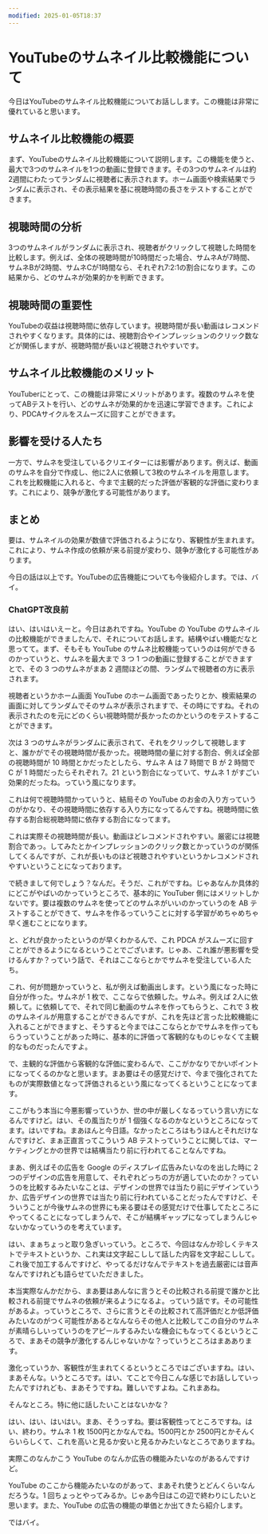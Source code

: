 ```yaml
---
modified: 2025-01-05T18:37
---
```

  

# YouTubeのサムネイル比較機能について

今日はYouTubeのサムネイル比較機能についてお話しします。この機能は非常に優れていると思います。

## サムネイル比較機能の概要

まず、YouTubeのサムネイル比較機能について説明します。この機能を使うと、最大で3つのサムネイルを1つの動画に登録できます。その3つのサムネイルは約2週間にわたってランダムに視聴者に表示されます。ホーム画面や検索結果でランダムに表示され、その表示結果を基に視聴時間の長さをテストすることができます。

## 視聴時間の分析

3つのサムネイルがランダムに表示され、視聴者がクリックして視聴した時間を比較します。例えば、全体の視聴時間が10時間だった場合、サムネAが7時間、サムネBが2時間、サムネCが1時間なら、それぞれ7:2:1の割合になります。この結果から、どのサムネが効果的かを判断できます。

## 視聴時間の重要性

YouTubeの収益は視聴時間に依存しています。視聴時間が長い動画はレコメンドされやすくなります。具体的には、視聴割合やインプレッションのクリック数などが関係しますが、視聴時間が長いほど視聴されやすいです。

## サムネイル比較機能のメリット

YouTuberにとって、この機能は非常にメリットがあります。複数のサムネを使ってABテストを行い、どのサムネが効果的かを迅速に学習できます。これにより、PDCAサイクルをスムーズに回すことができます。

## 影響を受ける人たち

一方で、サムネを受注しているクリエイターには影響があります。例えば、動画のサムネを自分で作成し、他に2人に依頼して3枚のサムネイルを用意します。これを比較機能に入れると、今まで主観的だった評価が客観的な評価に変わります。これにより、競争が激化する可能性があります。

## まとめ

要は、サムネイルの効果が数値で評価されるようになり、客観性が生まれます。これにより、サムネ作成の依頼が来る前提が変わり、競争が激化する可能性があります。

今日の話は以上です。YouTubeの広告機能についても今後紹介します。では、バイ。

  

  

  

  

  

  

### ChatGPT改良前

はい、はいはいえーと。今日はあれですね。YouTube の YouTube のサムネイルの比較機能ができましたんで、それについてお話します。結構やばい機能だなと思ってて。まず、そもそも YouTube のサムネ比較機能っていうのは何ができるのかっていうと、サムネを最大まで 3 つ 1 つの動画に登録することができますとで、その 3 つのサムネがまあ 2 週間ほどの間、ランダムで視聴者の方に表示されます。

視聴者というかホーム画面 YouTube のホーム画面であったりとか、検索結果の画面に対してランダムでそのサムネが表示されますで、その時にですね。それの表示されたのを元にどのくらい視聴時間が長かったのかというのをテストすることができます。

次は 3 つのサムネがランダムに表示されて、それをクリックして視聴しますと、誰かがでその視聴時間が長かった。視聴時間の量に対する割合、例えば全部の視聴時間が 10 時間とかだったとしたら、サムネ A は 7 時間で B が 2 時間で C が 1 時間だったらそれぞれ 7。21 という割合になっていて、サムネ 1 がすごい効果的だったね。っていう風になります。

これは何で視聴時間かっていうと、結局その YouTube のお金の入り方っていうのがかなり、その視聴時間に依存する入り方になってるんですね。視聴時間に依存する割合総視聴時間に依存する割合になってます。

これは実際その視聴時間が長い。動画ほどレコメンドされやすい。厳密には視聴割合であっ。してみたとかインプレッションのクリック数とかっていうのが関係してくるんですが、これが長いものほど視聴されやすいというかレコメンドされやすいということになっております。

で続きまして何でしょう？なんだ。そうだ、これがですね。じゃあなんか具体的にどこがやばいのかっていうところで、基本的に YouTuber 側にはメリットしかないです。要は複数のサムネを使ってどのサムネがいいのかっていうのを AB テストすることができて、サムネを作るっていうことに対する学習がめちゃめちゃ早く進むことになります。

と、どれが良かったというのが早くわかるんで、これ PDCA がスムーズに回すことができるようになるということでございます。じゃあ、これ誰が悪影響を受けるんすか？っていう話で、それはここならとかでサムネを受注している人たち。

これ、何が問題かっていうと、私が例えば動画出します。という風になった時に自分が作った。サムネが 1 枚で、ここならで依頼した。サムネ。例えば 2人に依頼して。に依頼してで、それで同じ動画のサムネを作ってもらうと、これで 3 枚のサムネイルが用意することができるんですが、これを先ほど言った比較機能に入れることができますと、そうすると今まではここならとかでサムネを作ってもらうっていうことがあった時に、基本的に評価って客観的なものじゃなくて主観的なものだったんですよ。

で、主観的な評価から客観的な評価に変わるんで、ここがかなりでかいポイントになってくるのかなと思います。まあ要はその感覚だけで、今まで強化されてたものが実際数値となって評価されるという風になってくるということになってます。

ここがもう本当に今悪影響っていうか、世の中が厳しくなるっていう言い方になるんですけど。はい、その風当たりが 1 個強くなるのかなというところになってます。はいですね。まあほんと今日語。なかったところはもうほんとそれだけなんですけど、まぁ正直言ってこういう AB テストっていうことに関しては、マーケティングとかの世界では結構当たり前に行われてることなんですね。

まあ、例えばその広告を Google のディスプレイ広告みたいなのを出した時に 2 つのデザインの広告を用意して、それぞれどっちの方が適していたのか？っていうのを比較するみたいなことは、デザインの世界では当たり前にデザインていうか、広告デザインの世界では当たり前に行われていることだったんですけど、そういうことが今後サムネの世界にも来る要はその感覚だけで仕事してたところにやってくることになってしまうんで、そこが結構ギャップになってしまうんじゃないかなっていうのを考えています。

はい、まぁちょっと取り急ぎいっていう。ところで、今回はなんか珍しくテキストでテキストというか、これ実は文字起こしして話した内容を文字起こしして。これ後で加工するんですけど、やってるだけなんでテキストを過去厳密には音声なんですけれども語らせていただきました。

本当実際なんかだから、まあ要はあんなに言うとその比較される前提で誰かと比較される前提でサムネの依頼が来るようになるよ。っていう話です。その可能性があるよ。っていうところで、さらに言うとその比較されて高評価だとか低評価みたいなのがつく可能性があるとなんならその他人と比較してこの自分のサムネが素晴らしいっていうのをアピールするみたいな機会にもなってくるというところで、まあその競争が激化するんじゃないかな？っていうところはまああります。

激化っていうか、客観性が生まれてくるというところではございますね。はい、まあそんな。いうところです。はい、てことで今日こんな感じでお話ししていったんですけれども、まあそうですね。難しいですよね。これまあね。

そんなところ。特に他に話したいことはないかな？

はい、はい、はいはい。まあ、そうっすね。要は客観性ってところですね。はい、終わり。サムネ 1 枚 1500円とかなんでね。1500円とか 2500円とかそんくらいらしくて、これを高いと見るか安いと見るかみたいなところでありますね。

実際このなんかこう YouTube のなんか広告の機能みたいなのがあるんですけど。

YouTube のここから機能みたいなのがあって、まあそれ使うとどんくらいなんだろうな。1 回ちょっとやってみるか。じゃあ今日はこの辺で終わりにしたいと思います。また、YouTube の広告の機能の単価とか出てきたら紹介します。

ではバイ。